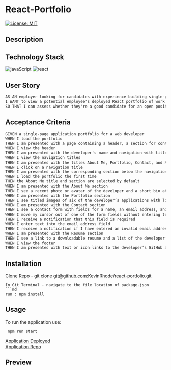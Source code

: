 # React-Portfolio

[![License: MIT](https://img.shields.io/badge/License-MIT-yellow.svg)](https://choosealicense.com/licenses/mit/)
## Description


  ## Technology Stack

  ![javaScript](https://img.shields.io/badge/-javascript-61DAFB?color=green&style=flat)
  ![react](https://img.shields.io/badge/-express.js-61DAFB?color=red&style=flat)

## User Story
```md
AS AN employer looking for candidates with experience building single-page applications
I WANT to view a potential employee's deployed React portfolio of work samples
SO THAT I can assess whether they're a good candidate for an open position
```

## Acceptance Criteria 
```md
GIVEN a single-page application portfolio for a web developer
WHEN I load the portfolio
THEN I am presented with a page containing a header, a section for content, and a footer
WHEN I view the header
THEN I am presented with the developer's name and navigation with titles corresponding to different sections of the portfolio
WHEN I view the navigation titles
THEN I am presented with the titles About Me, Portfolio, Contact, and Resume, and the title corresponding to the current section is highlighted
WHEN I click on a navigation title
THEN I am presented with the corresponding section below the navigation without the page reloading and that title is highlighted
WHEN I load the portfolio the first time
THEN the About Me title and section are selected by default
WHEN I am presented with the About Me section
THEN I see a recent photo or avatar of the developer and a short bio about them
WHEN I am presented with the Portfolio section
THEN I see titled images of six of the developer’s applications with links to both the deployed applications and the corresponding GitHub repository
WHEN I am presented with the Contact section
THEN I see a contact form with fields for a name, an email address, and a message
WHEN I move my cursor out of one of the form fields without entering text
THEN I receive a notification that this field is required
WHEN I enter text into the email address field
THEN I receive a notification if I have entered an invalid email address
WHEN I am presented with the Resume section
THEN I see a link to a downloadable resume and a list of the developer’s proficiencies
WHEN I view the footer
THEN I am presented with text or icon links to the developer’s GitHub and LinkedIn profiles, and their profile on a third platform (Stack Overflow, Twitter)
```


## Installation

Clone Repo - git clone git@github.com:KevinRhode/react-portfolio.git
  ```
In Git Terminal - navigate to the file location of package.json  
```md
  run : npm install
```
## Usage

To run the application use:

```md
 npm run start
```
[Application Deployed](https://kevinrhode.github.io/react-portfolio/)  
[Application Repo](https://github.com/KevinRhode/react-portfolio)

## Preview

![]()
![]()
![]()
